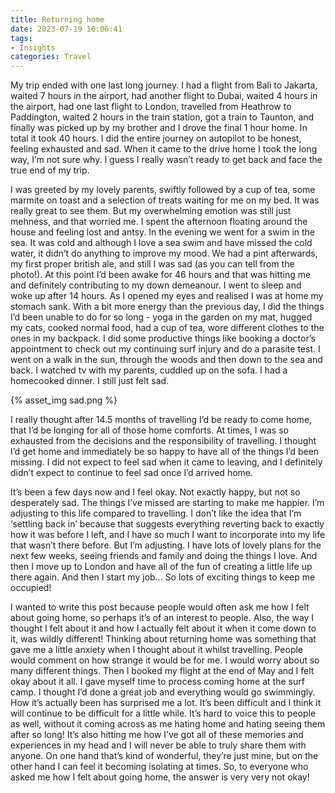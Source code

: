 ```yaml
---
title: Returning home
date: 2023-07-19 10:06:41
tags:
- Insights
categories: Travel
---
```

My trip ended with one last long journey. I had a flight from Bali to Jakarta, waited 7 hours in the airport, had another flight to Dubai, waited 4 hours in the airport, had one last flight to London, travelled from Heathrow to Paddington, waited 2 hours in the train station, got a train to Taunton, and finally was picked up by my brother and I drove the final 1 hour home. In total it took 40 hours. I did the entire journey on autopilot to be honest, feeling exhausted and sad. When it came to the drive home I took the long way, I’m not sure why. I guess I really wasn’t ready to get back and face the true end of my trip.

I was greeted by my lovely parents, swiftly followed by a cup of tea, some marmite on toast and a selection of treats waiting for me on my bed. It was really great to see them. But my overwhelming emotion was still just mehness, and that worried me. I spent the afternoon floating around the house and feeling lost and antsy. In the evening we went for a swim in the sea. It was cold and although I love a sea swim and have missed the cold water, it didn’t do anything to improve my mood. We had a pint afterwards, my first proper british ale, and still I was sad (as you can tell from the photo!). At this point I’d been awake for 46 hours and that was hitting me and definitely contributing to my down demeanour. I went to sleep and woke up after 14 hours. As I opened my eyes and realised I was at home my stomach sank. With a bit more energy than the previous day, I did the things I’d been unable to do for so long - yoga in the garden on my mat, hugged my cats, cooked normal food, had a cup of tea, wore different clothes to the ones in my backpack. I did some productive things like booking a doctor’s appointment to check out my continuing surf injury and do a parasite test. I went on a walk in the sun, through the woods and then down to the sea and back. I watched tv with my parents, cuddled up on the sofa. I had a homecooked dinner. I still just felt sad.

{% asset_img sad.png %}

I really thought after 14.5 months of travelling I’d be ready to come home, that I’d be longing for all of those home comforts. At times, I was so exhausted from the decisions and the responsibility of travelling. I thought I’d get home and immediately be so happy to have all of the things I’d been missing. I did not expect to feel sad when it came to leaving, and I definitely didn’t expect to continue to feel sad once I’d arrived home.

It’s been a few days now and I feel okay. Not exactly happy, but not so desperately sad. The things I’ve missed are starting to make me happier. I’m adjusting to this life compared to travelling. I don’t like the idea that I’m ‘settling back in’ because that suggests everything reverting back to exactly how it was before I left, and I have so much I want to incorporate into my life that wasn’t there before. But I’m adjusting. I have lots of lovely plans for the next few weeks, seeing friends and family and doing the things I love. And then I move up to London and have all of the fun of creating a little life up there again. And then I start my job… So lots of exciting things to keep me occupied! 

I wanted to write this post because people would often ask me how I felt about going home, so perhaps it’s of an interest to people. Also, the way I thought I felt about it and how I actually felt about it when it come down to it, was wildly different! Thinking about returning home was something that gave me a little anxiety when I thought about it whilst travelling. People would comment on how strange it would be for me. I would worry about so many different things. Then I booked my flight at the end of May and I felt okay about it all. I gave myself time to process coming home at the surf camp. I thought I’d done a great job and everything would go swimmingly. How it’s actually been has surprised me a lot. It’s been difficult and I think it will continue to be difficult for a little while. It’s hard to voice this to people as well, without it coming across as me hating home and hating seeing them after so long! It’s also hitting me how I’ve got all of these memories and experiences in my head and I will never be able to truly share them with anyone. On one hand that’s kind of wonderful, they’re just mine, but on the other hand I can feel it becoming isolating at times. So, to everyone who asked me how I felt about going home, the answer is very very not okay!